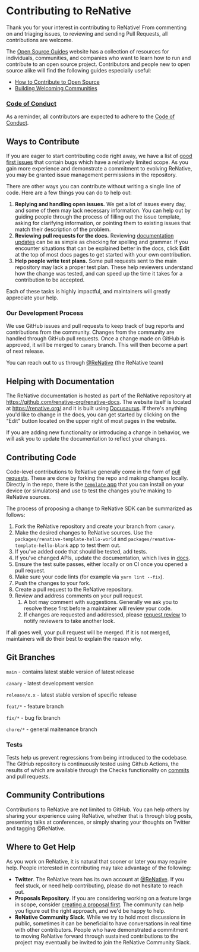 # Contributing to ReNative

Thank you for your interest in contributing to ReNative! From commenting on and triaging issues, to reviewing and sending Pull Requests, all contributions are welcome.

The [Open Source Guides](https://opensource.guide/) website has a collection of resources for individuals, communities, and companies who want to learn how to run and contribute to an open source project. Contributors and people new to open source alike will find the following guides especially useful:

- [How to Contribute to Open Source](https://opensource.guide/how-to-contribute/)
- [Building Welcoming Communities](https://opensource.guide/building-community/)

### [Code of Conduct](CODE_OF_CONDUCT.md)

As a reminder, all contributors are expected to adhere to the [Code of Conduct](CODE_OF_CONDUCT.md).

## Ways to Contribute

If you are eager to start contributing code right away, we have a list of [good first issues](https://github.com/renative-org/renative/labels/good%20first%20issue) that contain bugs which have a relatively limited scope. As you gain more experience and demonstrate a commitment to evolving ReNative, you may be granted issue management permissions in the repository.

There are other ways you can contribute without writing a single line of code. Here are a few things you can do to help out:

1. **Replying and handling open issues.** We get a lot of issues every day, and some of them may lack necessary information. You can help out by guiding people through the process of filling out the issue template, asking for clarifying information, or pointing them to existing issues that match their description of the problem.
2. **Reviewing pull requests for the docs.** Reviewing [documentation updates](https://github.com/renative-org/renative/pulls) can be as simple as checking for spelling and grammar. If you encounter situations that can be explained better in the docs, click **Edit** at the top of most docs pages to get started with your own contribution.
3. **Help people write test plans.** Some pull requests sent to the main repository may lack a proper test plan. These help reviewers understand how the change was tested, and can speed up the time it takes for a contribution to be accepted.

Each of these tasks is highly impactful, and maintainers will greatly appreciate your help.

### Our Development Process

We use GitHub issues and pull requests to keep track of bug reports and contributions from the community. Changes from the community are handled through GitHub pull requests. Once a change made on GitHub is approved, it will be merged to `canary` branch. This will then become a part of next release.

You can reach out to us through [@ReNative](http://twitter.com/ReNative) (the ReNative team)

## Helping with Documentation

The ReNative documentation is hosted as part of the ReNative repository at https://github.com/renative-org/renative-docs. The website itself is located at <https://renative.org/> and it is built using [Docusaurus](https://docusaurus.io/). If there's anything you'd like to change in the docs, you can get started by clicking on the "Edit" button located on the upper right of most pages in the website.

If you are adding new functionality or introducing a change in behavior, we will ask you to update the documentation to reflect your changes.

## Contributing Code

Code-level contributions to ReNative generally come in the form of [pull requests](https://help.github.com/en/articles/about-pull-requests). These are done by forking the repo and making changes locally. Directly in the repo, there is the [`template` app](/packages/template) that you can install on your device (or simulators) and use to test the changes you're making to ReNative sources.

The process of proposing a change to ReNative SDK can be summarized as follows:

1. Fork the ReNative repository and create your branch from `canary`.
2. Make the desired changes to ReNative sources. Use the `packages/renative-template-hello-world` and `packages/renative-template-hello-blank` app to test them out.
3. If you've added code that should be tested, add tests.
4. If you've changed APIs, update the documentation, which lives in [docs](https://github.com/renative-org/renative-docs).
5. Ensure the test suite passes, either locally or on CI once you opened a pull request.
6. Make sure your code lints (for example via `yarn lint --fix`).
7. Push the changes to your fork.
8. Create a pull request to the ReNative repository.
9. Review and address comments on your pull request.
   1. A bot may comment with suggestions. Generally we ask you to resolve these first before a maintainer will review your code.
   2. If changes are requested and addressed, please [request review](https://docs.github.com/en/github/collaborating-with-pull-requests/proposing-changes-to-your-work-with-pull-requests/requesting-a-pull-request-review) to notify reviewers to take another look.

If all goes well, your pull request will be merged. If it is not merged, maintainers will do their best to explain the reason why.

## Git Branches

`main` - contains latest stable version of latest release

`canary` - latest development version

`release/x.x` - latest stable version of specific release

`feat/*` - feature branch

`fix/*` - bug fix branch

`chore/*` - general maitenance branch

### Tests

Tests help us prevent regressions from being introduced to the codebase. The GitHub repository is continuously tested using Github Actions, the results of which are available through the Checks functionality on [commits](https://github.com/renative-org/renative/commits/HEAD) and pull requests.

## Community Contributions

Contributions to ReNative are not limited to GitHub. You can help others by sharing your experience using ReNative, whether that is through blog posts, presenting talks at conferences, or simply sharing your thoughts on Twitter and tagging @ReNative.

## Where to Get Help

As you work on ReNative, it is natural that sooner or later you may require help. People interested in contributing may take advantage of the following:

- **Twitter**. The ReNative team has its own account at [@ReNative](https://twitter.com/ReNative). If you feel stuck, or need help contributing, please do not hesitate to reach out.
- **Proposals Repository**. If you are considering working on a feature large in scope, consider [creating a proposal first](https://github.com/renative-org/renative/discussions). The community can help you figure out the right approach, and we'd be happy to help.
- **ReNative Community Slack**. While we try to hold most discussions in public, sometimes it can be beneficial to have conversations in real time with other contributors. People who have demonstrated a commitment to moving ReNative forward through sustained contributions to the project may eventually be invited to join the ReNative Community Slack.
